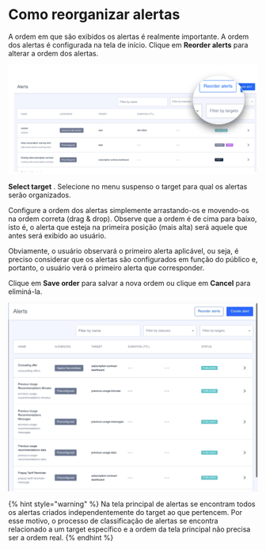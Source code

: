 Como reorganizar alertas
========================

A ordem em que são exibidos os alertas é realmente importante. A ordem dos alertas é configurada na tela de início. Clique em **Reorder alerts** para alterar a ordem dos alertas.

![](.gitbook/assets/ReorderAlertsDetail.png)

**Select target** . Selecione no menu suspenso o target para qual os alertas serão organizados. 

Configure a ordem dos alertas simplemente arrastando\-os e movendo\-os na ordem correta \(drag & drop\). Observe que a ordem é de cima para baixo, isto é, o alerta que esteja na primeira posição \(mais alta\) será aquele que antes será exibido ao usuário. 

Obviamente, o usuário observará o primeiro alerta aplicável, ou seja, é preciso considerar que os alertas são configurados em função do público e, portanto, o usuário verá o primeiro alerta que corresponder.

Clique em **Save order** para salvar a nova ordem ou clique em **Cancel** para eliminá\-la.

![](.gitbook/assets/ReorderAlerts.gif)

\{% hint style="warning" %\}
Na tela principal de alertas se encontram todos os alertas criados independentemente do target ao que pertencem. Por esse motivo, o processo de classificação de alertas se encontra relacionado a um target específico e a ordem da tela principal não precisa ser a ordem real.
\{% endhint %\}

